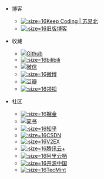 - 博客
  - [![](https://notes.abelsu7.top/_media/favicon.ico ':size=16')Keep Coding | 苏易北](https://abelsu7.top)
  - [![](https://notes.abelsu7.top/_media/bayern.svg ':size=16')旧版博客](https://abelsu7.cn)

- 收藏
  - [![](https://notes.abelsu7.top/_media/github.svg)Github](https://github.com/abelsu7)
  - [![](https://notes.abelsu7.top/_media/bilibili.ico ':size=16')bilibili](https://space.bilibili.com/59456951/#/)
  - [![](https://notes.abelsu7.top/_media/wechat.svg)微信](https://notes.abelsu7.top/_images/qrcode.jpg)
  - [![](https://notes.abelsu7.top/_media/weibo.ico ':size=16')微博](https://weibo.com/abelsu7)
  - [![](https://notes.abelsu7.top/_media/douban.svg)豆瓣](https://www.douban.com/people/abelsu7/)
  - [![](https://notes.abelsu7.top/_media/leetcode.png ':size=16')领扣](https://leetcode-cn.com/13204159288/)

- 社区
  - [![](https://notes.abelsu7.top/_media/logo.png ':size=16')掘金](https://juejin.im)
  - [![](https://notes.abelsu7.top/_media/jianshu.svg)简书](https://www.jianshu.com)
  - [![](https://notes.abelsu7.top/_media/zhihu.ico ':size=16')知乎](https://www.zhihu.com)
  - [![](https://notes.abelsu7.top/_media/csdn.ico ':size=16')CSDN](https://blog.csdn.net/abelsu7)
  - [![](https://notes.abelsu7.top/_media/v2ex.png ':size=16')V2EX](https://www.v2ex.com/)
  - [![](https://notes.abelsu7.top/_media/qcloud.png ':size=16')腾讯云+](https://cloud.tencent.com/developer)
  - [![](https://notes.abelsu7.top/_media/aliyun.svg ':size=16')阿里云栖](https://yq.aliyun.com)
  - [![](https://notes.abelsu7.top/_media/oschina.ico ':size=16')开源中国](https://www.oschina.net)
  - [![](https://notes.abelsu7.top/_media/tecmint.png ':size=16')TecMint](https://www.tecmint.com/)